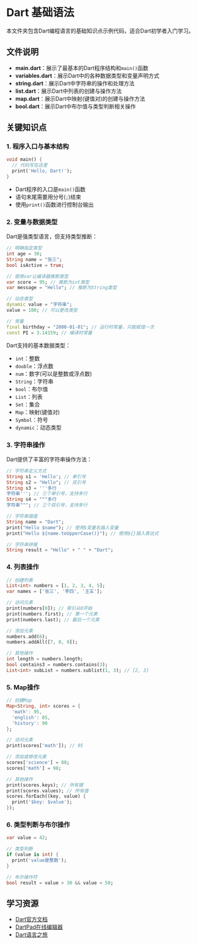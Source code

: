 # Dart 基础语法

本文件夹包含Dart编程语言的基础知识点示例代码，适合Dart初学者入门学习。

## 文件说明

- **main.dart**：展示了最基本的Dart程序结构和`main()`函数
- **variables.dart**：展示Dart中的各种数据类型和变量声明方式
- **string.dart**：展示Dart中字符串的操作和处理方法
- **list.dart**：展示Dart中列表的创建与操作方法
- **map.dart**：展示Dart中映射(键值对)的创建与操作方法
- **bool.dart**：展示Dart中布尔值与类型判断相关操作

## 关键知识点

### 1. 程序入口与基本结构

```dart
void main() {
  // 代码写在这里
  print('Hello, Dart!');
}
```

- Dart程序的入口是`main()`函数
- 语句末尾需要用分号(`;`)结束
- 使用`print()`函数进行控制台输出

### 2. 变量与数据类型

Dart是强类型语言，但支持类型推断：

```dart
// 明确指定类型
int age = 30;
String name = "张三";
bool isActive = true;

// 使用var让编译器推断类型
var score = 95; // 推断为int类型
var message = "Hello"; // 推断为String类型

// 动态类型
dynamic value = "字符串";
value = 100; // 可以更改类型

// 常量
final birthday = "2000-01-01"; // 运行时常量，只能赋值一次
const PI = 3.14159; // 编译时常量
```

Dart支持的基本数据类型：

- `int`：整数
- `double`：浮点数
- `num`：数字(可以是整数或浮点数)
- `String`：字符串
- `bool`：布尔值
- `List`：列表
- `Set`：集合
- `Map`：映射(键值对)
- `Symbol`：符号
- `dynamic`：动态类型

### 3. 字符串操作

Dart提供了丰富的字符串操作方法：

```dart
// 字符串定义方式
String s1 = 'Hello'; // 单引号
String s2 = "Hello"; // 双引号
String s3 = '''多行
字符串'''; // 三个单引号，支持多行
String s4 = """多行
字符串"""; // 三个双引号，支持多行

// 字符串插值
String name = "Dart";
print("Hello $name"); // 使用$变量名插入变量
print("Hello ${name.toUpperCase()}"); // 使用${}插入表达式

// 字符串拼接
String result = "Hello" + " " + "Dart";
```

### 4. 列表操作

```dart
// 创建列表
List<int> numbers = [1, 2, 3, 4, 5];
var names = ['张三', '李四', '王五'];

// 访问元素
print(numbers[0]); // 索引从0开始
print(numbers.first); // 第一个元素
print(numbers.last); // 最后一个元素

// 添加元素
numbers.add(6);
numbers.addAll([7, 8, 9]);

// 其他操作
int length = numbers.length;
bool contains3 = numbers.contains(3);
List<int> subList = numbers.sublist(1, 3); // [2, 3]
```

### 5. Map操作

```dart
// 创建Map
Map<String, int> scores = {
  'math': 95,
  'english': 85,
  'history': 90
};

// 访问元素
print(scores['math']); // 95

// 添加或修改元素
scores['science'] = 88;
scores['math'] = 98;

// 其他操作
print(scores.keys); // 所有键
print(scores.values); // 所有值
scores.forEach((key, value) {
  print('$key: $value');
});
```

### 6. 类型判断与布尔操作

```dart
var value = 42;

// 类型判断
if (value is int) {
  print('value是整数');
}

// 布尔操作符
bool result = value > 30 && value < 50;
```

## 学习资源

- [Dart官方文档](https://dart.dev/guides)
- [DartPad在线编辑器](https://dartpad.dev)
- [Dart语言之旅](https://dart.dev/guides/language/language-tour)
